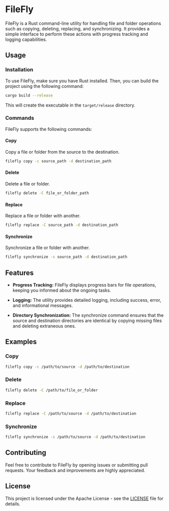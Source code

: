 # FileFly

FileFly is a Rust command-line utility for handling file and folder operations such as copying, deleting, replacing, and synchronizing. It provides a simple interface to perform these actions with progress tracking and logging capabilities.

## Usage

### Installation

To use FileFly, make sure you have Rust installed. Then, you can build the project using the following command:

```bash
cargo build --release
```

This will create the executable in the `target/release` directory.

### Commands

FileFly supports the following commands:

#### Copy

Copy a file or folder from the source to the destination.

```bash
filefly copy -c source_path -d destination_path
```

#### Delete

Delete a file or folder.

```bash
filefly delete -C file_or_folder_path
```

#### Replace

Replace a file or folder with another.

```bash
filefly replace -C source_path -d destination_path
```

#### Synchronize

Synchronize a file or folder with another.

```bash
filefly synchronize -s source_path -d destination_path
```

## Features

- **Progress Tracking:** FileFly displays progress bars for file operations, keeping you informed about the ongoing tasks.

- **Logging:** The utility provides detailed logging, including success, error, and informational messages.

- **Directory Synchronization:** The synchronize command ensures that the source and destination directories are identical by copying missing files and deleting extraneous ones.

## Examples

### Copy

```bash
filefly copy -c /path/to/source -d /path/to/destination
```

### Delete

```bash
filefly delete -C /path/to/file_or_folder
```

### Replace

```bash
filefly replace -C /path/to/source -d /path/to/destination
```

### Synchronize

```bash
filefly synchronize -s /path/to/source -d /path/to/destination
```

## Contributing

Feel free to contribute to FileFly by opening issues or submitting pull requests. Your feedback and improvements are highly appreciated.

## License

This project is licensed under the Apache License - see the [LICENSE](LICENSE) file for details.

